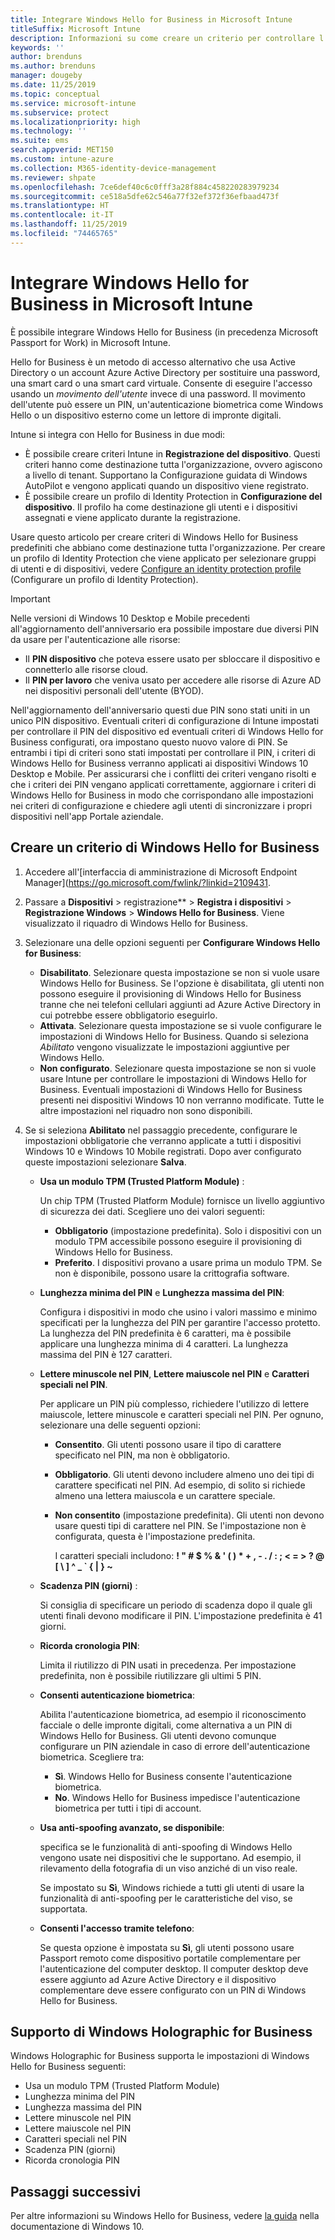 ```yaml
---
title: Integrare Windows Hello for Business in Microsoft Intune
titleSuffix: Microsoft Intune
description: Informazioni su come creare un criterio per controllare l'uso di Windows Hello for Business nei dispositivi gestiti."
keywords: ''
author: brenduns
ms.author: brenduns
manager: dougeby
ms.date: 11/25/2019
ms.topic: conceptual
ms.service: microsoft-intune
ms.subservice: protect
ms.localizationpriority: high
ms.technology: ''
ms.suite: ems
search.appverid: MET150
ms.custom: intune-azure
ms.collection: M365-identity-device-management
ms.reviewer: shpate
ms.openlocfilehash: 7ce6def40c6c0fff3a28f884c458220283979234
ms.sourcegitcommit: ce518a5dfe62c546a77f32ef372f36efbaad473f
ms.translationtype: HT
ms.contentlocale: it-IT
ms.lasthandoff: 11/25/2019
ms.locfileid: "74465765"
---
```

# <a name="integrate-windows-hello-for-business-with-microsoft-intune"></a>Integrare Windows Hello for Business in Microsoft Intune  

È possibile integrare Windows Hello for Business (in precedenza Microsoft Passport for Work) in Microsoft Intune.

 Hello for Business è un metodo di accesso alternativo che usa Active Directory o un account Azure Active Directory per sostituire una password, una smart card o una smart card virtuale. Consente di eseguire l'accesso usando un *movimento dell'utente* invece di una password. Il movimento dell'utente può essere un PIN, un'autenticazione biometrica come Windows Hello o un dispositivo esterno come un lettore di impronte digitali.

Intune si integra con Hello for Business in due modi:

- È possibile creare criteri Intune in **Registrazione del dispositivo**. Questi criteri hanno come destinazione tutta l'organizzazione, ovvero agiscono a livello di tenant. Supportano la Configurazione guidata di Windows AutoPilot e vengono applicati quando un dispositivo viene registrato. 
- È possibile creare un profilo di Identity Protection in **Configurazione del dispositivo**. Il profilo ha come destinazione gli utenti e i dispositivi assegnati e viene applicato durante la registrazione. 

Usare questo articolo per creare criteri di Windows Hello for Business predefiniti che abbiano come destinazione tutta l'organizzazione. Per creare un profilo di Identity Protection che viene applicato per selezionare gruppi di utenti e di dispositivi, vedere [Configure an identity protection profile](identity-protection-configure.md) (Configurare un profilo di Identity Protection).  

<!--- - You can store authentication certificates in the Windows Hello for Business key storage provider (KSP). For more information, see [Secure resource access with certificate profiles in Microsoft Intune](secure-resource-access-with-certificate-profiles.md). --->

> [!IMPORTANT]
> Nelle versioni di Windows 10 Desktop e Mobile precedenti all'aggiornamento dell'anniversario era possibile impostare due diversi PIN da usare per l'autenticazione alle risorse:
> - Il **PIN dispositivo** che poteva essere usato per sbloccare il dispositivo e connetterlo alle risorse cloud.
> - Il **PIN per lavoro** che veniva usato per accedere alle risorse di Azure AD nei dispositivi personali dell'utente (BYOD).
> 
> Nell'aggiornamento dell'anniversario questi due PIN sono stati uniti in un unico PIN dispositivo.
> Eventuali criteri di configurazione di Intune impostati per controllare il PIN del dispositivo ed eventuali criteri di Windows Hello for Business configurati, ora impostano questo nuovo valore di PIN.
> Se entrambi i tipi di criteri sono stati impostati per controllare il PIN, i criteri di Windows Hello for Business verranno applicati ai dispositivi Windows 10 Desktop e Mobile.
> Per assicurarsi che i conflitti dei criteri vengano risolti e che i criteri dei PIN vengano applicati correttamente, aggiornare i criteri di Windows Hello for Business in modo che corrispondano alle impostazioni nei criteri di configurazione e chiedere agli utenti di sincronizzare i propri dispositivi nell'app Portale aziendale.



## <a name="create-a-windows-hello-for-business-policy"></a>Creare un criterio di Windows Hello for Business

1. Accedere all'[interfaccia di amministrazione di Microsoft Endpoint Manager](https://go.microsoft.com/fwlink/?linkid=2109431.

2. Passare a **Dispositivi** >  registrazione** > **Registra i dispositivi** > **Registrazione Windows** > **Windows Hello for Business**. Viene visualizzato il riquadro di Windows Hello for Business.

3. Selezionare una delle opzioni seguenti per **Configurare Windows Hello for Business**:

    - **Disabilitato**. Selezionare questa impostazione se non si vuole usare Windows Hello for Business. Se l'opzione è disabilitata, gli utenti non possono eseguire il provisioning di Windows Hello for Business tranne che nei telefoni cellulari aggiunti ad Azure Active Directory in cui potrebbe essere obbligatorio eseguirlo.
    - **Attivata**. Selezionare questa impostazione se si vuole configurare le impostazioni di Windows Hello for Business.  Quando si seleziona *Abilitato* vengono visualizzate le impostazioni aggiuntive per Windows Hello.
    - **Non configurato**. Selezionare questa impostazione se non si vuole usare Intune per controllare le impostazioni di Windows Hello for Business. Eventuali impostazioni di Windows Hello for Business presenti nei dispositivi Windows 10 non verranno modificate. Tutte le altre impostazioni nel riquadro non sono disponibili.

4. Se si seleziona **Abilitato** nel passaggio precedente, configurare le impostazioni obbligatorie che verranno applicate a tutti i dispositivi Windows 10 e Windows 10 Mobile registrati. Dopo aver configurato queste impostazioni selezionare **Salva**.

   - **Usa un modulo TPM (Trusted Platform Module)** :

     Un chip TPM (Trusted Platform Module) fornisce un livello aggiuntivo di sicurezza dei dati. Scegliere uno dei valori seguenti:

     - **Obbligatorio** (impostazione predefinita). Solo i dispositivi con un modulo TPM accessibile possono eseguire il provisioning di Windows Hello for Business.
     - **Preferito**. I dispositivi provano a usare prima un modulo TPM. Se non è disponibile, possono usare la crittografia software.

   - **Lunghezza minima del PIN** e **Lunghezza massima del PIN**:

     Configura i dispositivi in modo che usino i valori massimo e minimo specificati per la lunghezza del PIN per garantire l'accesso protetto. La lunghezza del PIN predefinita è 6 caratteri, ma è possibile applicare una lunghezza minima di 4 caratteri. La lunghezza massima del PIN è 127 caratteri.

   - **Lettere minuscole nel PIN**, **Lettere maiuscole nel PIN** e **Caratteri speciali nel PIN**.

     Per applicare un PIN più complesso, richiedere l'utilizzo di lettere maiuscole, lettere minuscole e caratteri speciali nel PIN. Per ognuno, selezionare una delle seguenti opzioni:

     - **Consentito**. Gli utenti possono usare il tipo di carattere specificato nel PIN, ma non è obbligatorio.

     - **Obbligatorio**. Gli utenti devono includere almeno uno dei tipi di carattere specificati nel PIN. Ad esempio, di solito si richiede almeno una lettera maiuscola e un carattere speciale.

     - **Non consentito** (impostazione predefinita). Gli utenti non devono usare questi tipi di carattere nel PIN. Se l'impostazione non è configurata, questa è l'impostazione predefinita.

       I caratteri speciali includono: **! " # $ % &amp; ' ( ) &#42; + , - . / : ; &lt; = &gt; ? @ [ \ ] ^ _ &#96; { &#124; } ~**

   - **Scadenza PIN (giorni)** :

     Si consiglia di specificare un periodo di scadenza dopo il quale gli utenti finali devono modificare il PIN. L'impostazione predefinita è 41 giorni.

   - **Ricorda cronologia PIN**:

     Limita il riutilizzo di PIN usati in precedenza. Per impostazione predefinita, non è possibile riutilizzare gli ultimi 5 PIN.

   - **Consenti autenticazione biometrica**:

     Abilita l'autenticazione biometrica, ad esempio il riconoscimento facciale o delle impronte digitali, come alternativa a un PIN di Windows Hello for Business. Gli utenti devono comunque configurare un PIN aziendale in caso di errore dell'autenticazione biometrica. Scegliere tra:

     - **Sì**. Windows Hello for Business consente l'autenticazione biometrica.
     - **No**. Windows Hello for Business impedisce l'autenticazione biometrica per tutti i tipi di account.

   - **Usa anti-spoofing avanzato, se disponibile**:

     specifica se le funzionalità di anti-spoofing di Windows Hello vengono usate nei dispositivi che le supportano. Ad esempio, il rilevamento della fotografia di un viso anziché di un viso reale.

     Se impostato su **Sì**, Windows richiede a tutti gli utenti di usare la funzionalità di anti-spoofing per le caratteristiche del viso, se supportata.

   - **Consenti l'accesso tramite telefono**:

     Se questa opzione è impostata su **Sì**, gli utenti possono usare Passport remoto come dispositivo portatile complementare per l'autenticazione del computer desktop. Il computer desktop deve essere aggiunto ad Azure Active Directory e il dispositivo complementare deve essere configurato con un PIN di Windows Hello for Business.

## <a name="windows-holographic-for-business-support"></a>Supporto di Windows Holographic for Business

Windows Holographic for Business supporta le impostazioni di Windows Hello for Business seguenti:

- Usa un modulo TPM (Trusted Platform Module)
- Lunghezza minima del PIN
- Lunghezza massima del PIN
- Lettere minuscole nel PIN
- Lettere maiuscole nel PIN
- Caratteri speciali nel PIN
- Scadenza PIN (giorni)
- Ricorda cronologia PIN

## <a name="next-steps"></a>Passaggi successivi

Per altre informazioni su Windows Hello for Business, vedere [la guida](https://technet.microsoft.com/library/mt589441.aspx) nella documentazione di Windows 10.
